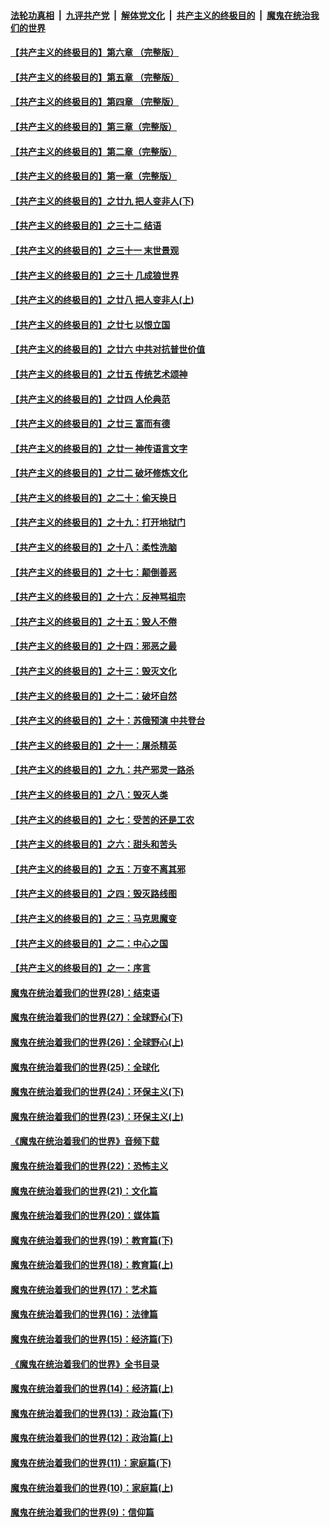 ####  [法轮功真相](../../../../basic/blob/master/README.md?t=12021926) &nbsp;|&nbsp; [九评共产党](../../../../9ping.md/blob/master/README.md?t=12021926) &nbsp;|&nbsp; [解体党文化](../../../../jtdwh.md/blob/master/README.md?t=12021926)  &nbsp;|&nbsp; [共产主义的终极目的](../../../../gczydzjmd.md/blob/master/README.md?t=12021926) &nbsp;|&nbsp; [魔鬼在统治我们的世界](../../../../mgztzwmdsj.md/blob/master/README.md?t=12021926) 

#### [【共产主义的终极目的】第六章 （完整版）](../pages/nsc422/n11428913.md?t=12021926) 

#### [【共产主义的终极目的】第五章 （完整版）](../pages/nsc422/n11428912.md?t=12021926) 

#### [【共产主义的终极目的】第四章 （完整版）](../pages/nsc422/n11428907.md?t=12021926) 

#### [【共产主义的终极目的】第三章（完整版）](../pages/nsc422/n11428848.md?t=12021926) 

#### [【共产主义的终极目的】第二章（完整版）](../pages/nsc422/n11428831.md?t=12021926) 

#### [【共产主义的终极目的】第一章（完整版）](../pages/nsc422/n11417651.md?t=12021926) 

#### [【共产主义的终极目的】之廿九 把人变非人(下)](../pages/nsc422/n11344140.md?t=12021926) 

#### [【共产主义的终极目的】之三十二 结语](../pages/nsc422/n11360535.md?t=12021926) 

#### [【共产主义的终极目的】之三十一 末世景观](../pages/nsc422/n11351129.md?t=12021926) 

#### [【共产主义的终极目的】之三十 几成狼世界](../pages/nsc422/n11348280.md?t=12021926) 

#### [【共产主义的终极目的】之廿八 把人变非人(上)](../pages/nsc422/n11340492.md?t=12021926) 

#### [【共产主义的终极目的】之廿七 以恨立国](../pages/nsc422/n11336944.md?t=12021926) 

#### [【共产主义的终极目的】之廿六 中共对抗普世价值](../pages/nsc422/n11324785.md?t=12021926) 

#### [【共产主义的终极目的】之廿五 传统艺术颂神](../pages/nsc422/n11296396.md?t=12021926) 

#### [【共产主义的终极目的】之廿四 人伦典范](../pages/nsc422/n11296397.md?t=12021926) 

#### [【共产主义的终极目的】之廿三 富而有德](../pages/nsc422/n11283598.md?t=12021926) 

#### [【共产主义的终极目的】之廿一 神传语言文字](../pages/nsc422/n11263265.md?t=12021926) 

#### [【共产主义的终极目的】之廿二 破坏修炼文化](../pages/nsc422/n11245728.md?t=12021926) 

#### [【共产主义的终极目的】之二十：偷天换日](../pages/nsc422/n11238846.md?t=12021926) 

#### [【共产主义的终极目的】之十九：打开地狱门](../pages/nsc422/n11206376.md?t=12021926) 

#### [【共产主义的终极目的】之十八：柔性洗脑](../pages/nsc422/n11199994.md?t=12021926) 

#### [【共产主义的终极目的】之十七：颠倒善恶](../pages/nsc422/n11179782.md?t=12021926) 

#### [【共产主义的终极目的】之十六：反神骂祖宗](../pages/nsc422/n11166798.md?t=12021926) 

#### [【共产主义的终极目的】之十五：毁人不倦](../pages/nsc422/n11166792.md?t=12021926) 

#### [【共产主义的终极目的】之十四：邪恶之最](../pages/nsc422/n11150249.md?t=12021926) 

#### [【共产主义的终极目的】之十三：毁灭文化](../pages/nsc422/n11135227.md?t=12021926) 

#### [【共产主义的终极目的】之十二：破坏自然](../pages/nsc422/n11135214.md?t=12021926) 

#### [【共产主义的终极目的】之十：苏俄预演 中共登台](../pages/nsc422/n11118424.md?t=12021926) 

#### [【共产主义的终极目的】之十一：屠杀精英](../pages/nsc422/n11118442.md?t=12021926) 

#### [【共产主义的终极目的】之九：共产邪灵一路杀](../pages/nsc422/n11114139.md?t=12021926) 

#### [【共产主义的终极目的】之八：毁灭人类](../pages/nsc422/n11108503.md?t=12021926) 

#### [【共产主义的终极目的】之七：受苦的还是工农](../pages/nsc422/n11101809.md?t=12021926) 

#### [【共产主义的终极目的】之六：甜头和苦头](../pages/nsc422/n11096971.md?t=12021926) 

#### [【共产主义的终极目的】之五：万变不离其邪](../pages/nsc422/n11091285.md?t=12021926) 

#### [【共产主义的终极目的】之四：毁灭路线图](../pages/nsc422/n11086284.md?t=12021926) 

#### [【共产主义的终极目的】之三：马克思魔变](../pages/nsc422/n11061941.md?t=12021926) 

#### [【共产主义的终极目的】之二：中心之国](../pages/nsc422/n11047728.md?t=12021926) 

#### [【共产主义的终极目的】之一：序言](../pages/nsc422/n11086077.md?t=12021926) 

#### [魔鬼在统治着我们的世界(28)：结束语](../pages/nsc422/n10936246.md?t=12021926) 

#### [魔鬼在统治着我们的世界(27)：全球野心(下)](../pages/nsc422/n10928319.md?t=12021926) 

#### [魔鬼在统治着我们的世界(26)：全球野心(上)](../pages/nsc422/n10900318.md?t=12021926) 

#### [魔鬼在统治着我们的世界(25)：全球化](../pages/nsc422/n10788205.md?t=12021926) 

#### [魔鬼在统治着我们的世界(24)：环保主义(下)](../pages/nsc422/n10695307.md?t=12021926) 

#### [魔鬼在统治着我们的世界(23)：环保主义(上)](../pages/nsc422/n10688613.md?t=12021926) 

#### [《魔鬼在统治着我们的世界》音频下载](../pages/nsc422/n10635553.md?t=12021926) 

#### [魔鬼在统治着我们的世界(22)：恐怖主义](../pages/nsc422/n10614727.md?t=12021926) 

#### [魔鬼在统治着我们的世界(21)：文化篇](../pages/nsc422/n10597706.md?t=12021926) 

#### [魔鬼在统治着我们的世界(20)：媒体篇](../pages/nsc422/n10586579.md?t=12021926) 

#### [魔鬼在统治着我们的世界(19)：教育篇(下)](../pages/nsc422/n10564808.md?t=12021926) 

#### [魔鬼在统治着我们的世界(18)：教育篇(上)](../pages/nsc422/n10526970.md?t=12021926) 

#### [魔鬼在统治着我们的世界(17)：艺术篇](../pages/nsc422/n10499093.md?t=12021926) 

#### [魔鬼在统治着我们的世界(16)：法律篇](../pages/nsc422/n10485969.md?t=12021926) 

#### [魔鬼在统治着我们的世界(15)：经济篇(下)](../pages/nsc422/n10469975.md?t=12021926) 

#### [《魔鬼在统治着我们的世界》全书目录](../pages/nsc422/n10464261.md?t=12021926) 

#### [魔鬼在统治着我们的世界(14)：经济篇(上)](../pages/nsc422/n10457370.md?t=12021926) 

#### [魔鬼在统治着我们的世界(13)：政治篇(下)](../pages/nsc422/n10448270.md?t=12021926) 

#### [魔鬼在统治着我们的世界(12)：政治篇(上)](../pages/nsc422/n10444576.md?t=12021926) 

#### [魔鬼在统治着我们的世界(11)：家庭篇(下)](../pages/nsc422/n10440961.md?t=12021926) 

#### [魔鬼在统治着我们的世界(10)：家庭篇(上)](../pages/nsc422/n10435448.md?t=12021926) 

#### [魔鬼在统治着我们的世界(9)：信仰篇](../pages/nsc422/n10432159.md?t=12021926) 

